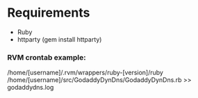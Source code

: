 # Requirements

- Ruby
- httparty (gem install httparty)

### RVM crontab example:

/home/[username]/.rvm/wrappers/ruby-[version]/ruby /home/[username]/src/GodaddyDynDns/GodaddyDynDns.rb >> godaddydns.log
